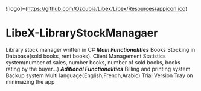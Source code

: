 ![logo]=(https://github.com/Ozoubia/Libex/Libex/Resources/appicon.ico)

# LibeX-LibraryStockManagaer
Library stock manager written in C#
*****Main Functionalities*****
Books Stocking in Database(sold books, rent books).
Client Management
Statistics system(number of sales, number books, number of sold books, books rating by the buyer...)
*****Aditional Functionalities*****
Billing and printing system
Backup system
Multi language(English,French,Arabic)
Trial Version
Tray on minimazing the app
